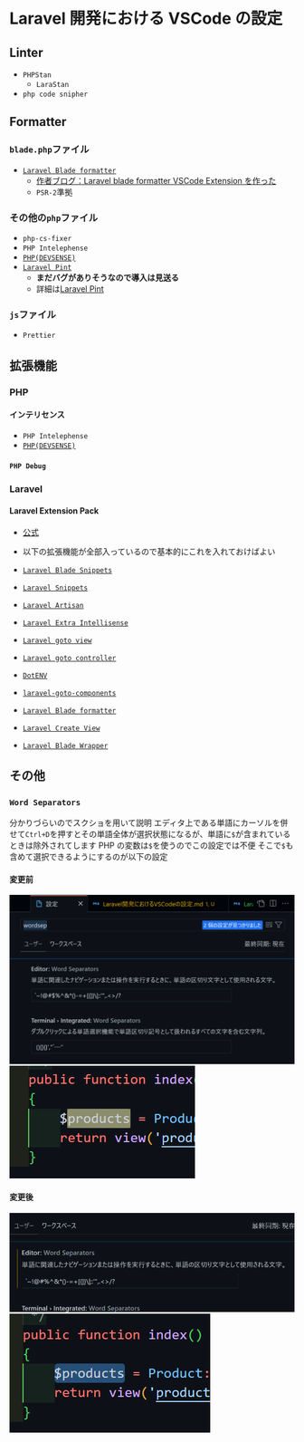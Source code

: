 # Laravel 開発における VSCode の設定

## Linter

- `PHPStan`
  - `LaraStan`
- `php code snipher`

## Formatter

### `blade.php`ファイル

- [`Laravel Blade formatter`](https://marketplace.visualstudio.com/items?itemName=shufo.vscode-blade-formatter)
  - [作者ブログ：Laravel blade formatter VSCode Extension を作った](https://www.shufo.dev/posts/published-vscode-blade-formatter/)
  - `PSR-2`準拠

### その他の`php`ファイル

- `php-cs-fixer`
- `PHP Intelephense`
- [`PHP(DEVSENSE)`](https://marketplace.visualstudio.com/items?itemName=DEVSENSE.phptools-vscode)
- [`Laravel Pint`](https://readouble.com/laravel/9.x/ja/pint.html)
  - **まだバグがありそうなので導入は見送る**
  - 詳細は[Laravel Pint](./Laravel%20Pint.md)

### `js`ファイル

- `Prettier`

## 拡張機能

### PHP

#### インテリセンス

- `PHP Intelephense`
- [`PHP(DEVSENSE)`](https://marketplace.visualstudio.com/items?itemName=DEVSENSE.phptools-vscode)

#### `PHP Debug`

### Laravel

#### Laravel Extension Pack

- [公式](https://marketplace.visualstudio.com/items?itemName=onecentlin.laravel-extension-pack)
- 以下の拡張機能が全部入っているので基本的にこれを入れておけばよい

- [`Laravel Blade Snippets`](https://marketplace.visualstudio.com/items?itemName=onecentlin.laravel-blade)
- [`Laravel Snippets`](https://marketplace.visualstudio.com/items?itemName=onecentlin.laravel5-snippets)
- [`Laravel Artisan`](https://marketplace.visualstudio.com/items?itemName=ryannaddy.laravel-artisan)
- [`Laravel Extra Intellisense`](https://marketplace.visualstudio.com/items?itemName=amiralizadeh9480.laravel-extra-intellisense)
- [`Laravel goto view`](https://marketplace.visualstudio.com/items?itemName=codingyu.laravel-goto-view)
- [`Laravel goto controller`](https://marketplace.visualstudio.com/items?itemName=stef-k.laravel-goto-controller)
- [`DotENV`](https://marketplace.visualstudio.com/items?itemName=mikestead.dotenv)
- [`laravel-goto-components`](https://marketplace.visualstudio.com/items?itemName=naoray.laravel-goto-components)
- [`Laravel Blade formatter`](https://marketplace.visualstudio.com/items?itemName=shufo.vscode-blade-formatter)
- [`Laravel Create View`](https://marketplace.visualstudio.com/items?itemName=glitchbl.laravel-create-view)
- [`Laravel Blade Wrapper`](https://marketplace.visualstudio.com/items?itemName=IHunte.laravel-blade-wrapper)

## その他

### `Word Separators`

分かりづらいのでスクショを用いて説明
エディタ上である単語にカーソルを併せて`Ctrl+D`を押すとその単語全体が選択状態になるが、単語に`$`が含まれているときは除外されてします
PHP の変数は`$`を使うのでこの設定では不便
そこで`$`も含めて選択できるようにするのが以下の設定

#### 変更前

![](WordSeparators_1.png)
![](WordSeparators_2.png)

#### 変更後

![](WordSeparators_3.png)
![](WordSeparators_4.png)
